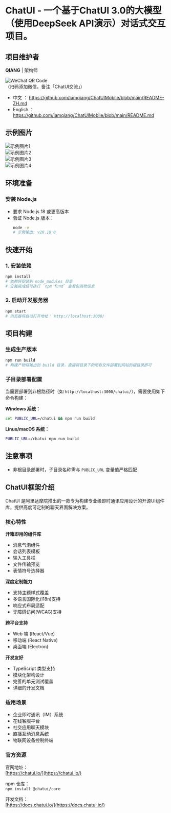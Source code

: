 # ChatUI - 一个基于ChatUI 3.0的大模型（使用DeepSeek API演示）对话式交互项目。

## 项目维护者

**QIANG**  | 架构师

![WeChat QR Code](https://github.com/iamqiang/ChatUIMobile/blob/main/public/qrcode.jpg?raw=true)  
（扫码添加微信，备注「ChatUI交流」）

- 中文 ： https://github.com/iamqiang/ChatUIMobile/blob/main/README-ZH.md
- English ： https://github.com/iamqiang/ChatUIMobile/blob/main/README.md

## 示例图片

![示例图片1](https://github.com/iamqiang/ChatUIMobile/blob/main/demo/1.png?raw=true)  
![示例图片2](https://github.com/iamqiang/ChatUIMobile/blob/main/demo/2.png?raw=true)  
![示例图片3](https://github.com/iamqiang/ChatUIMobile/blob/main/demo/3.png?raw=true)  
![示例图片4](https://github.com/iamqiang/ChatUIMobile/blob/main/demo/4.png?raw=true)  

## 环境准备

### 安装 Node.js
- 要求 Node.js 18 或更高版本
- 验证 Node.js 版本：
  ```bash
  node -v
  # 示例输出: v20.18.0
  ```

## 快速开始

### 1. 安装依赖
```bash
npm install
# 依赖将安装到 node_modules 目录
# 安装完成后可执行 `npm fund` 查看包资助信息
```

### 2. 启动开发服务器
```bash
npm start
# 浏览器将自动打开地址： http://localhost:3000/
```

## 项目构建

### 生成生产版本
```bash
npm run build
# 构建产物将输出到 build 目录，直接将目录下的所有文件部署到网站的根目录即可
```

### 子目录部署配置
当需要部署到非根路径时（如 `http://localhost:3000/chatui/`），需要使用如下命令构建：

**Windows 系统：**
```cmd
set PUBLIC_URL=/chatui && npm run build
```

**Linux/macOS 系统：**
```bash
PUBLIC_URL=/chatui npm run build
```

## 注意事项
- 非根目录部署时，子目录名称需与 `PUBLIC_URL` 变量值严格匹配

## ChatUI框架介绍

ChatUI 是阿里达摩院推出的一款专为构建专业级即时通讯应用设计的开源UI组件库，提供高度可定制的聊天界面解决方案。

### 核心特性

**开箱即用的组件库**
- 消息气泡组件
- 会话列表模板
- 输入工具栏
- 文件传输预览
- 表情符号选择器

**深度定制能力**
- 支持主题样式覆盖
- 多语言国际化(i18n)支持
- 响应式布局适配
- 无障碍访问(WCAG)支持

**跨平台支持**
- Web 端 (React/Vue)
- 移动端 (React Native)
- 桌面端 (Electron)

**开发友好**
- TypeScript 类型支持
- 模块化架构设计
- 完善的单元测试覆盖
- 详细的开发文档

### 适用场景

- 企业即时通讯（IM）系统
- 在线客服平台
- 社交应用聊天模块
- 直播互动消息系统
- 物联网设备控制终端

### 官方资源

官网地址：  
[https://chatui.io/](https://chatui.io/)

npm 仓库：  
`npm install @chatui/core`

开发文档：  
[https://docs.chatui.io/](https://docs.chatui.io/)

